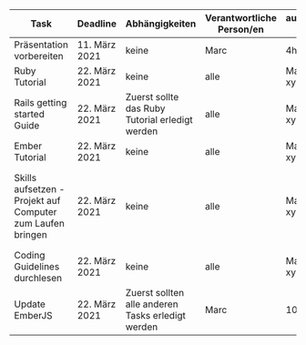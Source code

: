 | Task                                                       | Deadline      | Abhängigkeiten                                    | Verantwortliche Person/en | aufgewandte Zeit   | Bemerkungen                                                                                |
|------------------------------------------------------------|---------------|---------------------------------------------------|---------------------------|--------------------|--------------------------------------------------------------------------------------------|
| Präsentation vorbereiten                                   | 11. März 2021 | keine                                             | Marc                      | 4h                 |                                                                                            |
| Ruby Tutorial                                              | 22. März 2021 | keine                                             | alle                      | Marc 6.5 h, xy, xy |                                                                                            |
| Rails getting started Guide                                | 22. März 2021 | Zuerst sollte das Ruby Tutorial erledigt werden   | alle                      | Marc 4h, xy, xy    |                                                                                            |
| Ember Tutorial                                             | 22. März 2021 | keine                                             | alle                      | Marc 2h, xy, xy    |                                                                                            |
| Skills aufsetzen - Projekt auf Computer zum Laufen bringen | 22. März 2021 | keine                                             | alle                      | Marc 6h, xy, xy    | Marc: Hat mehr Zeit beansprucht als geplant, da Einrichten der VM Probleme verursacht hat  |
| Coding Guidelines durchlesen                               | 22. März 2021 | keine                                             | alle                      | Marc 2.5h, xy, xy  |                                                                                            |
| Update EmberJS                                             | 22. März 2021 | Zuerst sollten alle anderen Tasks erledigt werden | Marc                      | 10h                | updated EmberJS from 3.15.2 to 3.17                                                        |
